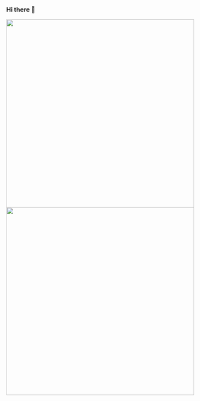 ### Hi there 👋

<a>
  <img align="center" width = 500 src="https://github-readme-stats.vercel.app/api?username=wxmbaci&show_icons=true&theme=radical&card_width=100%"" />
</a>
<a >
  <img align="center" width = 500 src="https://github-readme-stats.vercel.app/api/top-langs/?username=wxmbaci&show_icons=true&theme=radical&layout=compact&card_width=100%" />
</a>
